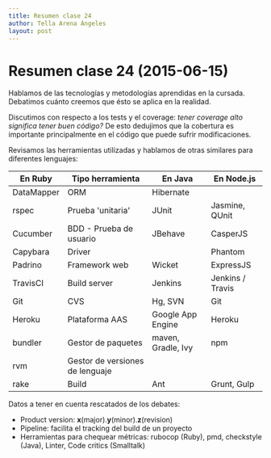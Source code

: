 ```yaml
---
title: Resumen clase 24
author: Tella Arena Ángeles
layout: post
---
```

Resumen clase 24 (2015-06-15)
===============

Hablamos de las tecnologías y metodologías aprendidas en la cursada. Debatimos cuánto creemos que ésto se aplica en la realidad.

Discutimos con respecto a los tests y el coverage: *tener coverage alto significa tener buen código?*
De esto dedujimos que la cobertura es importante principalmente en el código que puede sufrir modificaciones.

Revisamos las herramientas utilizadas y hablamos de otras similares para diferentes lenguajes:
 
| En Ruby    | Tipo herramienta                | En Java            | En Node.js       |
| ---------- | ------------------------------- | ------------------ | ---------------- |
| DataMapper | ORM                             | Hibernate          |                  |
| rspec      | Prueba 'unitaria'               | JUnit              | Jasmine, QUnit   |
| Cucumber   | BDD - Prueba de usuario         | JBehave            | CasperJS         |
| Capybara   | Driver                          |                    | Phantom          |
| Padrino    | Framework web                   | Wicket             | ExpressJS        |
| TravisCI   | Build server                    | Jenkins            | Jenkins / Travis |
| Git	     | CVS                             | Hg, SVN            | Git              |
| Heroku     | Plataforma AAS                  | Google App Engine  | Heroku           |
| bundler    | Gestor de paquetes              | maven, Gradle, Ivy | npm              |
| rvm        | Gestor de versiones de lenguaje |                    |                  |
| rake       | Build                           | Ant                | Grunt, Gulp      |


Datos a tener en cuenta rescatados de los debates:

 - Product version: **x**(major).**y**(minor).**z**(revision)
 - Pipeline: facilita el tracking del build de un proyecto
 - Herramientas para chequear métricas: rubocop (Ruby), pmd, checkstyle (Java), Linter, Code critics (Smalltalk)
